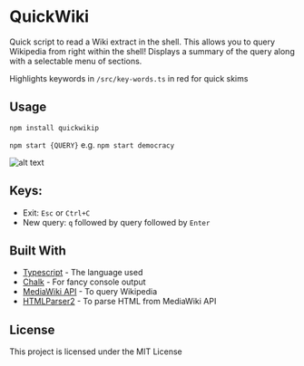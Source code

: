 # QuickWiki

Quick script to read a Wiki extract in the shell. This allows you to query Wikipedia from right within the shell!
Displays a summary of the query along with a selectable menu of sections. 

Highlights keywords in `/src/key-words.ts` in red for quick skims

## Usage
`npm install quickwikip`

`npm start {QUERY}` e.g. `npm start democracy`

![alt text](/quickwiki.png "Screenshot")

## Keys:
* Exit: `Esc` or `Ctrl+C`
* New query: `q` followed by query followed by `Enter`

## Built With

* [Typescript](http://www.dropwizard.io/1.0.2/docs/) - The language used
* [Chalk](https://maven.apache.org/) - For fancy console output
* [MediaWiki API](https://rometools.github.io/rome/) - To query Wikipedia
* [HTMLParser2](https://rometools.github.io/rome/) -  To parse HTML from MediaWiki API

## License

This project is licensed under the MIT License
